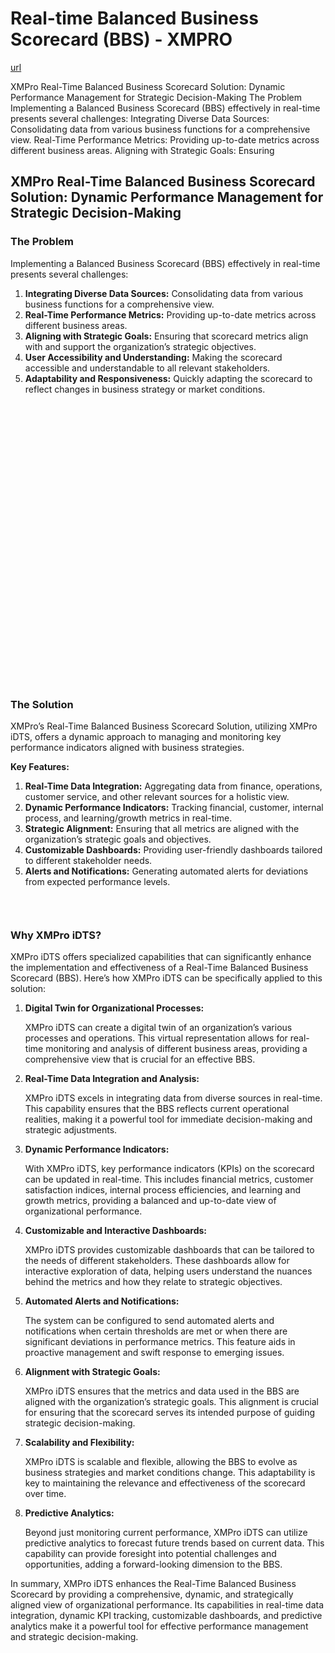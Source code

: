 # Real-time Balanced Business Scorecard (BBS) - XMPRO

[url](https://xmpro.com/solutions-library/other,use-cases/real-time-balanced-business-scorecard-bbs/)


<div class="portfolio-top">

<div class="row page-wrapper">

<div class="large-12 col mb-0 pb-0">

<div class="portfolio-summary entry-summary">

<div class="row">

<div class="col col-fit pb-0">
XMPro Real-Time Balanced Business Scorecard Solution: Dynamic Performance Management for Strategic Decision-Making The Problem Implementing a Balanced Business Scorecard (BBS) effectively in real-time presents several challenges: Integrating Diverse Data Sources: Consolidating data from various business functions for a comprehensive view. Real-Time Performance Metrics: Providing up-to-date metrics across different business areas. Aligning with Strategic Goals: Ensuring
</div>
</div>
</div>
</div>
</div>

<div id="portfolio-content" role="main">

<div class="portfolio-inner">

<div class="row" id="row-1434654940">

<div class="col small-12 large-12" id="col-1945682566">

<div class="col-inner">

<div class="row" id="row-935544072">

<div class="col small-12 large-12" id="col-778959330">

<div class="col-inner">
<h2>XMPro Real-Time Balanced Business Scorecard Solution: Dynamic Performance Management for Strategic Decision-Making</h2>
</div>
</div>
</div>

<div class="row" id="row-1033838754">

<div class="col medium-6 small-12 large-6" id="col-1972719288">

<div class="col-inner">
<h3>The Problem</h3>
<p>Implementing a Balanced Business Scorecard (BBS) effectively in real-time presents several challenges:</p>
<ol>
<li><strong>Integrating Diverse Data Sources:</strong> Consolidating data from various business functions for a comprehensive view.</li>
<li><strong>Real-Time Performance Metrics:</strong> Providing up-to-date metrics across different business areas.</li>
<li><strong>Aligning with Strategic Goals:</strong> Ensuring that scorecard metrics align with and support the organization’s strategic objectives.</li>
<li><strong>User Accessibility and Understanding:</strong> Making the scorecard accessible and understandable to all relevant stakeholders.</li>
<li><strong>Adaptability and Responsiveness:</strong> Quickly adapting the scorecard to reflect changes in business strategy or market conditions.</li>
</ol>
</div>
</div>

<div class="col medium-6 small-12 large-6" id="col-689634494">

<div class="col-inner">

<div class="banner has-hover" id="banner-2098329198">

<div class="banner-inner fill">

<div class="banner-bg fill">

<div class="bg fill bg-fill"></div>
</div>

<div class="banner-layers container">

<div class="fill banner-link"></div>

<div class="text-box banner-layer x50 md-x50 lg-x50 y50 md-y50 lg-y50 res-text" id="text-box-991742782">

<div class="text-box-content text dark">

<div class="text-inner text-center">
</div>
</div>
<style>
#text-box-991742782 {
  width: 60%;
}
#text-box-991742782 .text-box-content {
  font-size: 100%;
}
</style>
</div>
</div>
</div>
<style>
#banner-2098329198 {
  padding-top: 449px;
}
#banner-2098329198 .bg.bg-loaded {
  background-image: url(https://xmpro.com/wp-content/uploads/2020/04/22.jpg);
}
</style>
</div>
</div>
</div>
</div>

<div class="row" id="row-1518549755">

<div class="col small-12 large-12" id="col-228281327">

<div class="col-inner">
<h3>The Solution</h3>
<p>XMPro’s Real-Time Balanced Business Scorecard Solution, utilizing XMPro iDTS, offers a dynamic approach to managing and monitoring key performance indicators aligned with business strategies.</p>
<p><strong>Key Features:</strong></p>
<ol>
<li><strong>Real-Time Data Integration:</strong> Aggregating data from finance, operations, customer service, and other relevant sources for a holistic view.</li>
<li><strong>Dynamic Performance Indicators:</strong> Tracking financial, customer, internal process, and learning/growth metrics in real-time.</li>
<li><strong>Strategic Alignment:</strong> Ensuring that all metrics are aligned with the organization’s strategic goals and objectives.</li>
<li><strong>Customizable Dashboards:</strong> Providing user-friendly dashboards tailored to different stakeholder needs.</li>
<li><strong>Alerts and Notifications:</strong> Generating automated alerts for deviations from expected performance levels.</li>
</ol>

<div class="gap-element clearfix" id="gap-651732668" style="display:block; height:auto;">
<style>
#gap-651732668 {
  padding-top: 30px;
}
</style>
</div>
<h3>Why XMPro iDTS?</h3>
<p>XMPro iDTS offers specialized capabilities that can significantly enhance the implementation and effectiveness of a Real-Time Balanced Business Scorecard (BBS). Here’s how XMPro iDTS can be specifically applied to this solution:</p>
<ol>
<li>
<p><strong>Digital Twin for Organizational Processes:</strong></p>
<p>XMPro iDTS can create a digital twin of an organization’s various processes and operations. This virtual representation allows for real-time monitoring and analysis of different business areas, providing a comprehensive view that is crucial for an effective BBS.</p></li>
<li>
<p><strong>Real-Time Data Integration and Analysis:</strong></p>
<p>XMPro iDTS excels in integrating data from diverse sources in real-time. This capability ensures that the BBS reflects current operational realities, making it a powerful tool for immediate decision-making and strategic adjustments.</p></li>
<li>
<p><strong>Dynamic Performance Indicators:</strong></p>
<p>With XMPro iDTS, key performance indicators (KPIs) on the scorecard can be updated in real-time. This includes financial metrics, customer satisfaction indices, internal process efficiencies, and learning and growth metrics, providing a balanced and up-to-date view of organizational performance.</p></li>
<li>
<p><strong>Customizable and Interactive Dashboards:</strong></p>
<p>XMPro iDTS provides customizable dashboards that can be tailored to the needs of different stakeholders. These dashboards allow for interactive exploration of data, helping users understand the nuances behind the metrics and how they relate to strategic objectives.</p></li>
<li>
<p><strong>Automated Alerts and Notifications:</strong></p>
<p>The system can be configured to send automated alerts and notifications when certain thresholds are met or when there are significant deviations in performance metrics. This feature aids in proactive management and swift response to emerging issues.</p></li>
<li>
<p><strong>Alignment with Strategic Goals:</strong></p>
<p>XMPro iDTS ensures that the metrics and data used in the BBS are aligned with the organization’s strategic goals. This alignment is crucial for ensuring that the scorecard serves its intended purpose of guiding strategic decision-making.</p></li>
<li>
<p><strong>Scalability and Flexibility:</strong></p>
<p>XMPro iDTS is scalable and flexible, allowing the BBS to evolve as business strategies and market conditions change. This adaptability is key to maintaining the relevance and effectiveness of the scorecard over time.</p></li>
<li>
<p><strong>Predictive Analytics:</strong></p>
<p>Beyond just monitoring current performance, XMPro iDTS can utilize predictive analytics to forecast future trends based on current data. This capability can provide foresight into potential challenges and opportunities, adding a forward-looking dimension to the BBS.</p></li>
</ol>
<p>In summary, XMPro iDTS enhances the Real-Time Balanced Business Scorecard by providing a comprehensive, dynamic, and strategically aligned view of organizational performance. Its capabilities in real-time data integration, dynamic KPI tracking, customizable dashboards, and predictive analytics make it a powerful tool for effective performance management and strategic decision-making.</p>
</div>
</div>
</div>
</div>
</div>
</div>
</div>
</div>
</div>
